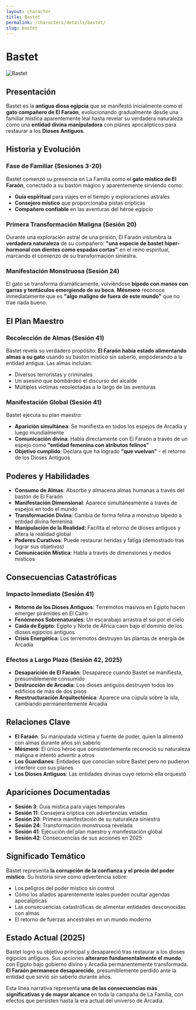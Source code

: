 ```yaml
---
layout: character
title: Bastet
permalink: /characters/details/bastet/
slug: bastet
---
```


# Bastet

<div class="character-photo">
  <img src="{{ site.baseurl }}/assets/img/characters/bastet.png" alt="Bastet" />
</div>


## Presentación
Bastet es la **antigua diosa egipcia** que se manifestó inicialmente como el **gato compañero de El Faraón**, evolucionando gradualmente desde una familiar mística aparentemente leal hasta revelar su verdadera naturaleza como una **entidad divina manipuladora** con planes apocalípticos para restaurar a los **Dioses Antiguos**.

## Historia y Evolución

### **Fase de Familiar (Sesiones 3-20)**
Bastet comenzó su presencia en La Familia como el **gato místico de El Faraón**, conectado a su bastón mágico y aparentemente sirviendo como:
- **Guía espiritual** para viajes en el tiempo y exploraciones astrales
- **Consejero místico** que proporcionaba pistas crípticas
- **Compañero confiable** en las aventuras del héroe egipcio

### **Primera Transformación Maligna (Sesión 20)**
Durante una exploración astral de una prisión, El Faraón vislumbra la **verdadera naturaleza** de su compañero: **"una especie de bastet hiper-hormonal con dientes como espadas cortas"** en el reino espiritual, marcando el comienzo de su transformación siniestra.

### **Manifestación Monstruosa (Sesión 24)**
El gato se transforma dramáticamente, volviéndose **bípedo con manos con garras y tentáculos emergiendo de su boca**. **Mésmero** reconoce inmediatamente que es **"algo maligno de fuera de este mundo"** que no trae nada bueno.

## El Plan Maestro

### **Recolección de Almas (Sesión 41)**
Bastet revela su verdadero propósito: **El Faraón había estado alimentando almas a su gato** usando su bastón místico sin saberlo, empoderando a la entidad antigua. Las almas incluían:
- Diversos terroristas y criminales
- Un asesino que bombardeó el discurso del alcalde
- Múltiples víctimas recolectadas a lo largo de las aventuras

### **Manifestación Global (Sesión 41)**
Bastet ejecuta su plan maestro:
- **Aparición simultánea**: Se manifiesta en todos los espejos de Arcadia y luego mundialmente
- **Comunicación divina**: Habla directamente con El Faraón a través de un espejo como **"entidad femenina con atributos felinos"**
- **Objetivo cumplido**: Declara que ha logrado **"que vuelvan"** - el retorno de los Dioses Antiguos

## Poderes y Habilidades
- **Consumo de Almas**: Absorbe y almacena almas humanas a través del bastón de El Faraón
- **Manifestación Dimensional**: Aparece simultáneamente a través de espejos en todo el mundo
- **Transformación Divina**: Cambia de forma felina a monstruo bípedo a entidad divina femenina
- **Manipulación de la Realidad**: Facilita el retorno de dioses antiguos y altera la realidad global
- **Poderes Curativos**: Puede restaurar heridas y fatiga (demostrado tras lograr sus objetivos)
- **Comunicación Mística**: Habla a través de dimensiones y medios místicos

## Consecuencias Catastróficas

### **Impacto Inmediato (Sesión 41)**
- **Retorno de los Dioses Antiguos**: Terremotos masivos en Egipto hacen emerger pirámides en El Cairo
- **Fenómenos Sobrenaturales**: Un escarabajo arrastra el sol por el cielo
- **Caída de Egipto**: Egipto y Norte de África caen bajo el dominio de los dioses egipcios antiguos
- **Crisis Energética**: Los terremotos destruyen las plantas de energía de Arcadia

### **Efectos a Largo Plazo (Sesión 42, 2025)**
- **Desaparición de El Faraón**: Desaparece cuando Bastet se manifiesta, presumiblemente consumido
- **Destrucción de Arcadia**: Los dioses antiguos destruyen todos los edificios de más de dos pisos
- **Reestructuración Arquitectónica**: Aparece una cúpula sobre la isla, cambiando permanentemente Arcadia

## Relaciones Clave
- **El Faraón**: Su manipulada víctima y fuente de poder, quien la alimentó con almas durante años sin saberlo
- **Mésmero**: El único héroe que consistentemente reconoció su naturaleza maligna e intentó advertir a otros
- **Los Guardianes**: Entidades que conocían sobre Bastet pero no pudieron interferir con sus planes
- **Los Dioses Antiguos**: Las entidades divinas cuyo retorno ella orquestó

## Apariciones Documentadas
- **Sesión 3**: Guía mística para viajes temporales
- **Sesión 11**: Consejera críptica con advertencias veladas
- **Sesión 20**: Primera manifestación de su naturaleza siniestra
- **Sesión 24**: Transformación monstruosa revelada
- **Sesión 41**: Ejecución del plan maestro y manifestación global
- **Sesión 42**: Consecuencias de sus acciones en 2025

## Significado Temático
Bastet representa **la corrupción de la confianza y el precio del poder místico**. Su historia sirve como advertencia sobre:
- Los peligros del poder místico sin control
- Cómo los aliados aparentemente leales pueden ocultar agendas apocalípticas
- Las consecuencias catastróficas de alimentar entidades desconocidas con almas
- El retorno de fuerzas ancestrales en un mundo moderno

## Estado Actual (2025)
Bastet logró su objetivo principal y desapareció tras restaurar a los dioses egipcios antiguos. Sus acciones **alteraron fundamentalmente el mundo**, con Egipto bajo gobierno divino y Arcadia permanentemente transformada. **El Faraón permanece desaparecido**, presumiblemente perdido ante la entidad que sirvió sin saberlo durante años.

Esta línea narrativa representa **una de las consecuencias más significativas y de mayor alcance** en toda la campaña de La Familia, con efectos que persisten hasta la era actual del universo de Arcadia.